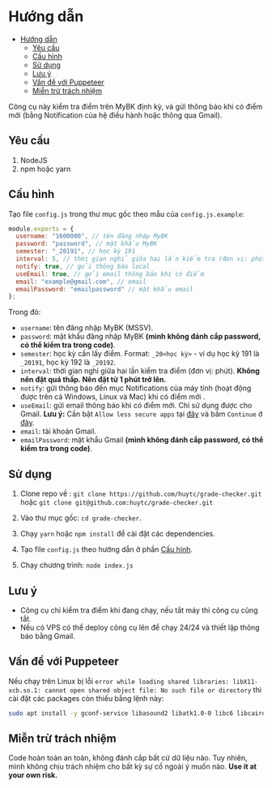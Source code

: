 # Hướng dẫn

<!-- @import "[TOC]" {cmd="toc" depthFrom=1 depthTo=6 orderedList=false} -->

<!-- code_chunk_output -->

- [Hướng dẫn](#hướng-dẫn)
  - [Yêu cầu](#yêu-cầu)
  - [Cấu hình](#cấu-hình)
  - [Sử dụng](#sử-dụng)
  - [Lưu ý](#lưu-ý)
  - [Vấn đề với Puppeteer](#vấn-đề-với-puppeteer)
  - [Miễn trừ trách nhiệm](#miễn-trừ-trách-nhiệm)

<!-- /code_chunk_output -->

Công cụ này kiểm tra điểm trên MyBK định kỳ, và gửi thông báo khi có điểm mới (bằng Notification của hệ điều hành hoặc thông qua Gmail).

## Yêu cầu

1. NodeJS
2. npm hoặc yarn

## Cấu hình

Tạo file `config.js` trong thư mục gốc theo mẫu của `config.js.example`:

```javascript
module.exports = {
  username: "1600000", // tên đăng nhập MyBK
  password: "password", // mật khẩu MyBK
  semester: "_20191", // học kỳ 191
  interval: 5, // thời gian nghỉ giữa hai lần kiểm tra (đơn vị: phút)
  notify: true, // gửi thông báo local
  useEmail: true, // gửi email thông báo khi có điểm
  email: "example@gmail.com", // email
  emailPassword: "emailpassword" // mật khẩu email
};
```

Trong đó:

- `username`: tên đăng nhập MyBK (MSSV).
- `password`: mật khẩu đăng nhập MyBK **(mình không đánh cắp password, có thể kiểm tra trong code)**.
- `semester`: học kỳ cần lấy điểm.
Format: `_20<học kỳ>` - ví dụ học kỳ 191 là `_20191`, học kỳ 192 là `_20192`.
- `interval`: thời gian nghỉ giữa hai lần kiểm tra điểm (đơn vị: phút). **Không nên đặt quá thấp. Nên đặt từ 1 phút trở lên.**
- `notify`: gửi thông báo đến mục Notifications của máy tính (hoạt động được trên cả Windows, Linux và Mac) khi có điểm mới .
- `useEmail`: gửi email thông báo khi có điểm mới. Chỉ sử dụng được cho Gmail.
**Lưu ý:** Cần bật `Allow less secure apps` tại [đây](https://myaccount.google.com/lesssecureapps) và bấm `Continue` ở [đây](https://accounts.google.com/b/0/displayunlockcaptcha).
- `email`: tài khoản Gmail.
- `emailPassword`: mật khẩu Gmail **(mình không đánh cắp password, có thể kiểm tra trong code)**.

## Sử dụng

1. Clone repo về :
`git clone https://github.com/huytc/grade-checker.git`
hoặc
`git clone git@github.com:huytc/grade-checker.git`

2. Vào thư mục gốc: `cd grade-checker`.

3. Chạy `yarn` hoặc `npm install` để cài đặt các dependencies.

4. Tạo file `config.js` theo hướng dẫn ở phần [Cấu hình](#cấu-hình).

5. Chạy chương trình:
`node index.js`

## Lưu ý

- Công cụ chỉ kiểm tra điểm khi đang chạy, nếu tắt máy thì công cụ cũng tắt.
- Nếu có VPS có thể deploy công cụ lên để chạy 24/24 và thiết lập thông báo bằng Gmail.

## Vấn đề với Puppeteer

Nếu chạy trên Linux bị lỗi `error while loading shared libraries: libX11-xcb.so.1: cannot open shared object file: No such file or directory` thì cài đặt các packages còn thiếu bằng lệnh này:

```sh
sudo apt install -y gconf-service libasound2 libatk1.0-0 libc6 libcairo2 libcups2 libdbus-1-3 libexpat1 libfontconfig1 libgcc1 libgconf-2-4 libgdk-pixbuf2.0-0 libglib2.0-0 libgtk-3-0 libnspr4 libpango-1.0-0 libpangocairo-1.0-0 libstdc++6 libx11-6 libx11-xcb1 libxcb1 libxcomposite1 libxcursor1 libxdamage1 libxext6 libxfixes3 libxi6 libxrandr2 libxrender1 libxss1 libxtst6 ca-certificates fonts-liberation libappindicator1 libnss3 lsb-release xdg-utils wget
```

## Miễn trừ trách nhiệm

Code hoàn toàn an toàn, không đánh cắp bất cứ dữ liệu nào. Tuy nhiên, mình không chịu trách nhiệm cho bất kỳ sự cố ngoài ý muốn nào. **Use it at your own risk.**
